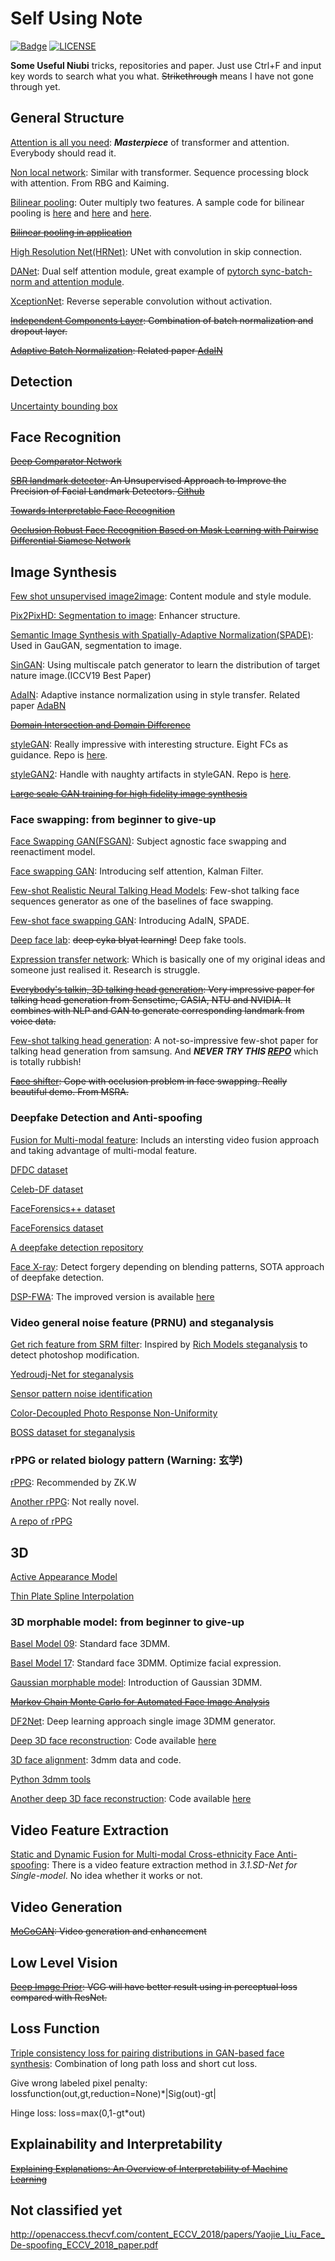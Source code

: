 # Self Using Note

[![Badge](https://img.shields.io/badge/link-996.icu-%23FF4D5B.svg?style=flat-square)](https://996.icu/#/en_US)
[![LICENSE](https://img.shields.io/badge/license-Anti%20996-blue.svg?style=flat-square)](https://github.com/996icu/996.ICU/blob/master/LICENSE)

**Some Useful Niubi** tricks, repositories and paper. Just use Ctrl+F and input key words to search what you what. ~~Strikethrough~~ means I have not gone through yet.

## General Structure
[Attention is all you need](https://arxiv.org/abs/1706.03762): ***Masterpiece*** of transformer and attention. Everybody should read it.

[Non local network](https://arxiv.org/abs/1711.07971): Similar with transformer. Sequence processing block with attention. From RBG and Kaiming.

[Bilinear pooling](https://arxiv.org/pdf/1511.06062.pdf): Outer multiply two features. A sample code for bilinear pooling is [here](https://github.com/yuminsuh/part_bilinear_reid/blob/21ea0906cb583312c382eb997b79913046c88a5b/reid/models/CompactBilinearPooling_dsybaik.py#L15) and [here](https://github.com/HaoMood/bilinear-cnn) and [here](https://github.com/Iceland-Leo/Bilinear-CNN/blob/master/bilinear_resnet.py).

~~[Bilinear pooling in application](http://vis-www.cs.umass.edu/bcnn/docs/bcnn_iccv15.pdf)~~

[High Resolution Net(HRNet)](https://arxiv.org/abs/1904.04514): UNet with convolution in skip connection.

[DANet](https://arxiv.org/abs/1809.02983): Dual self attention module, great example of [pytorch sync-batch-norm and attention module](https://github.com/junfu1115/DANet).

[XceptionNet](https://arxiv.org/abs/1610.02357): Reverse seperable convolution without activation.

~~[Independent Components Layer](https://arxiv.org/abs/1905.05928v1): Combination of batch normalization and dropout layer.~~

~~[Adaptive Batch Normalization](https://arxiv.org/abs/1603.04779): Related paper [AdaIN](https://arxiv.org/abs/1703.06868)~~

## Detection
[Uncertainty bounding box](https://arxiv.org/abs/1809.08545)

## Face Recognition
~~[Deep Comparator Network](https://arxiv.org/abs/1807.11440)~~

~~[SBR landmark detector](https://arxiv.org/abs/1807.00966): An Unsupervised Approach to Improve the Precision of Facial Landmark Detectors. [Github](https://github.com/D-X-Y/landmark-detection)~~

~~[Towards Interpretable Face Recognition](https://arxiv.org/abs/1805.00611)~~

~~[Occlusion Robust Face Recognition Based on Mask Learning with Pairwise Differential Siamese Network](https://arxiv.org/abs/1908.06290)~~

## Image Synthesis
[Few shot unsupervised image2image](https://arxiv.org/abs/1905.01723): Content module and style module.

[Pix2PixHD: Segmentation to image](https://arxiv.org/abs/1711.11585): Enhancer structure.

[Semantic Image Synthesis with Spatially-Adaptive Normalization(SPADE)](https://arxiv.org/abs/1903.07291): Used in GauGAN, segmentation to image.

[SinGAN](https://arxiv.org/abs/1905.01164): Using multiscale patch generator to learn the distribution of target nature image.(ICCV19 Best Paper)

[AdaIN](https://arxiv.org/abs/1703.06868): Adaptive instance normalization using in style transfer. Related paper [AdaBN](https://arxiv.org/abs/1603.04779)

~~[Domain Intersection and Domain Difference](https://arxiv.org/abs/1908.11628)~~

[styleGAN](https://arxiv.org/abs/1812.04948): Really impressive with interesting structure. Eight FCs as guidance. Repo is [here](https://github.com/NVlabs/stylegan).

[styleGAN2](http://arxiv.org/abs/1912.04958): Handle with naughty artifacts in styleGAN. Repo is [here](https://github.com/NVlabs/stylegan2).

~~[Large scale GAN training for high fidelity image synthesis](https://arxiv.org/pdf/1809.11096.pdf)~~

### Face swapping: from beginner to give-up
[Face Swapping GAN(FSGAN)](https://arxiv.org/abs/1908.05932): Subject agnostic face swapping and reenactiment model.

[Face swapping GAN](https://github.com/shaoanlu/faceswap-GAN): Introducing self attention, Kalman Filter.

[Few-shot Realistic Neural Talking Head Models](https://arxiv.org/pdf/1905.08233.pdf): Few-shot talking face sequences generator as one of the baselines of face swapping.

[Few-shot face swapping GAN](https://github.com/shaoanlu/fewshot-face-translation-GAN): Introducing AdaIN, SPADE.

[Deep face lab](https://github.com/iperov/DeepFaceLab): ~~deep cyka blyat learning!~~ Deep fake tools.

[Expression transfer network](https://arxiv.org/pdf/1909.02967.pdf): Which is basically one of my original ideas and someone just realised it. Research is struggle.

~~[Everybody's talkin, 3D talking head generation](https://arxiv.org/abs/2001.05201): Very impressive paper for talking head generation from Sensetime, CASIA, NTU and NVIDIA. It combines with NLP and GAN to generate corresponding landmark from voice data.~~

[Few-shot talking head generation](https://arxiv.org/abs/1905.08233): A not-so-impressive few-shot paper for talking head generation from samsung. And ***NEVER TRY THIS [REPO](https://github.com/vincent-thevenin/Realistic-Neural-Talking-Head-Models)*** which is totally rubbish!

~~[Face shifter](https://arxiv.org/abs/1912.13457): Cope with occlusion problem in face swapping. Really beautiful demo. From MSRA.~~

### Deepfake Detection and Anti-spoofing
[Fusion for Multi-modal feature](https://arxiv.org/pdf/1912.02340.pdf): Includs an intersting video fusion approach and taking advantage of multi-modal feature.

[DFDC dataset](https://deepfakedetectionchallenge.ai/)

[Celeb-DF dataset](https://arxiv.org/abs/1909.12962)

[FaceForensics++ dataset](https://github.com/ondyari/FaceForensics/)

[FaceForensics dataset](https://arxiv.org/abs/1803.09179)

[A deepfake detection repository](https://github.com/dessa-public/DeepFake-Detection)

[Face X-ray](https://arxiv.org/pdf/1912.13458.pdf): Detect forgery depending on blending patterns, SOTA approach of deepfake detection.

[DSP-FWA](http://openaccess.thecvf.com/content_CVPRW_2019/papers/Media%20Forensics/Li_Exposing_DeepFake_Videos_By_Detecting_Face_Warping_Artifacts_CVPRW_2019_paper.pdf): The improved version is available [here](https://github.com/danmohaha/DSP-FWA)

### Video general noise feature (PRNU) and steganalysis

[Get rich feature from SRM filter](https://arxiv.org/abs/1805.04953): Inspired by [Rich Models steganalysis](http://citeseerx.ist.psu.edu/viewdoc/download?doi=10.1.1.441.6997&rep=rep1&type=pdf) to detect photoshop modification.

[Yedroudj-Net for steganalysis](https://arxiv.org/pdf/1803.00407.pdf)

[Sensor pattern noise identification](https://www.researchgate.net/publication/3455253_Digital_Camera_Identification_From_Sensor_Pattern_Noise)

[Color-Decoupled Photo Response Non-Uniformity](https://ieeexplore.ieee.org/document/5934587)

[BOSS dataset for steganalysis](https://hal.archives-ouvertes.fr/hal-00648057/document)

### rPPG or related biology pattern (Warning: 玄学)
[rPPG](http://openaccess.thecvf.com/content_ECCV_2018/papers/Siqi_Liu_Remote_Photoplethysmography_Correspondence_ECCV_2018_paper.pdf):  Recommended by ZK.W

[Another rPPG](https://ieeexplore.ieee.org/document/8575334/versions): Not really novel.

[A repo of rPPG](https://prouast.github.io/heartbeat-js/)

## 3D
[Active Appearance Model](https://www.cs.cmu.edu/~efros/courses/LBMV07/Papers/cootes-eccv-98.pdf)

[Thin Plate Spline Interpolation](https://en.wikipedia.org/wiki/Thin_plate_spline)

### 3D morphable model: from beginner to give-up
[Basel Model 09](https://gravis.dmi.unibas.ch/publications/2009/BFModel09.pdf): Standard face 3DMM.

[Basel Model 17](https://arxiv.org/abs/1709.08398): Standard face 3DMM. Optimize facial expression.

[Gaussian morphable model](https://arxiv.org/pdf/1603.07254v1.pdf): Introduction of Gaussian 3DMM.

~~[Markov Chain Monte Carlo for Automated Face Image Analysis](https://link.springer.com/article/10.1007%2Fs11263-016-0967-5)~~

[DF2Net](http://openaccess.thecvf.com/content_ICCV_2019/papers/Zeng_DF2Net_A_Dense-Fine-Finer_Network_for_Detailed_3D_Face_Reconstruction_ICCV_2019_paper.pdf): Deep learning approach single image 3DMM generator.

[Deep 3D face reconstruction](https://arxiv.org/abs/1903.08527): Code available [here](https://github.com/microsoft/Deep3DFaceReconstruction)

[3D face alignment](http://www.cbsr.ia.ac.cn/users/xiangyuzhu/projects/3DDFA/main.htm): 3dmm data and code.

[Python 3dmm tools](https://github.com/YadiraF/face3d)

[Another deep 3D face reconstruction](https://arxiv.org/abs/1903.10873): Code available [here](https://github.com/apchenstu/Facial_Details_Synthesis)

## Video Feature Extraction
[Static and Dynamic Fusion for Multi-modal Cross-ethnicity Face Anti-spoofing](https://arxiv.org/abs/1912.02340): There is a video feature extraction method in _3.1.SD-Net for Single-model_. No idea whether it works or not.

## Video Generation
~~[MoCoGAN](http://openaccess.thecvf.com/content_cvpr_2018/papers/Tulyakov_MoCoGAN_Decomposing_Motion_CVPR_2018_paper.pdf): Video generation and enhancement~~

## Low Level Vision
~~[Deep Image Prior](https://arxiv.org/abs/1711.10925): VGG will have better result using in perceptual loss compared with ResNet.~~

## Loss Function
[Triple consistency loss for pairing distributions in GAN-based face synthesis](https://arxiv.org/abs/1811.03492): Combination of long path loss and short cut loss.

Give wrong labeled pixel penalty:
lossfunction(out,gt,reduction=None)*|Sig(out)-gt|

Hinge loss:
loss=max(0,1-gt*out)

## Explainability and Interpretability
~~[Explaining Explanations: An Overview of Interpretability of Machine Learning](https://arxiv.org/abs/1806.00069)~~

## Not classified yet

http://openaccess.thecvf.com/content_ECCV_2018/papers/Yaojie_Liu_Face_De-spoofing_ECCV_2018_paper.pdf
